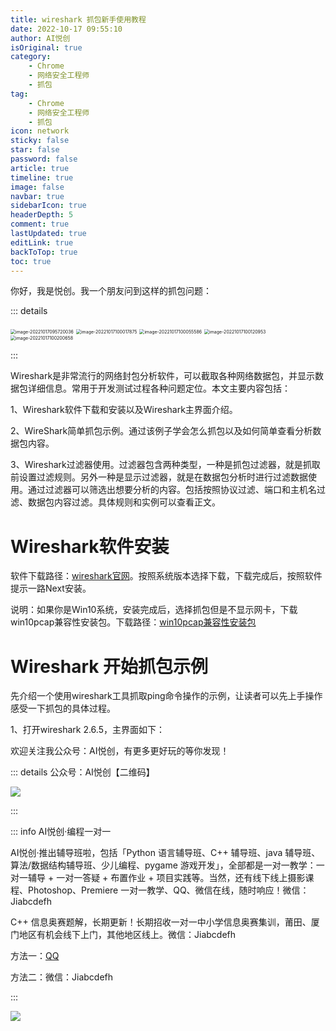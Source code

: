 ```yaml
---
title: wireshark 抓包新手使用教程
date: 2022-10-17 09:55:10
author: AI悦创
isOriginal: true
category: 
    - Chrome
    - 网络安全工程师
    - 抓包
tag:
    - Chrome
    - 网络安全工程师
    - 抓包
icon: network
sticky: false
star: false
password: false
article: true
timeline: true
image: false
navbar: true
sidebarIcon: true
headerDepth: 5
comment: true
lastUpdated: true
editLink: true
backToTop: true
toc: true
---
```


你好，我是悦创。我一个朋友问到这样的抓包问题：

::: details

<img src="./23.assets/image-20221017095720036.png" alt="image-20221017095720036" style="zoom: 50%;" />

<img src="./23.assets/image-20221017100017875.png" alt="image-20221017100017875" style="zoom: 50%;" />

<img src="./23.assets/image-20221017100055586.png" alt="image-20221017100055586" style="zoom:50%;" />

<img src="./23.assets/image-20221017100120953.png" alt="image-20221017100120953" style="zoom:50%;" />

<img src="./23.assets/image-20221017100200658.png" alt="image-20221017100200658" style="zoom:50%;" />

:::

Wireshark是非常流行的网络封包分析软件，可以截取各种网络数据包，并显示数据包详细信息。常用于开发测试过程各种问题定位。本文主要内容包括：

 1、Wireshark软件下载和安装以及Wireshark主界面介绍。

 2、WireShark简单抓包示例。通过该例子学会怎么抓包以及如何简单查看分析数据包内容。

 3、Wireshark过滤器使用。过滤器包含两种类型，一种是抓包过滤器，就是抓取前设置过滤规则。另外一种是显示过滤器，就是在数据包分析时进行过滤数据使用。通过过滤器可以筛选出想要分析的内容。包括按照协议过滤、端口和主机名过滤、数据包内容过滤。具体规则和实例可以查看正文。

# Wireshark软件安装

 软件下载路径：[wireshark官网](https://www.wireshark.org/)。按照系统版本选择下载，下载完成后，按照软件提示一路Next安装。

 说明：如果你是Win10系统，安装完成后，选择抓包但是不显示网卡，下载win10pcap兼容性安装包。下载路径：[win10pcap兼容性安装包](http://www.win10pcap.org/download/)

# **Wireshark 开始抓包示例**

  先介绍一个使用wireshark工具抓取ping命令操作的示例，让读者可以先上手操作感受一下抓包的具体过程。

 1、打开wireshark 2.6.5，主界面如下：









欢迎关注我公众号：AI悦创，有更多更好玩的等你发现！

::: details 公众号：AI悦创【二维码】

![](/gzh.jpg)

:::

::: info AI悦创·编程一对一

AI悦创·推出辅导班啦，包括「Python 语言辅导班、C++ 辅导班、java 辅导班、算法/数据结构辅导班、少儿编程、pygame 游戏开发」，全部都是一对一教学：一对一辅导 + 一对一答疑 + 布置作业 + 项目实践等。当然，还有线下线上摄影课程、Photoshop、Premiere 一对一教学、QQ、微信在线，随时响应！微信：Jiabcdefh

C++ 信息奥赛题解，长期更新！长期招收一对一中小学信息奥赛集训，莆田、厦门地区有机会线下上门，其他地区线上。微信：Jiabcdefh

方法一：[QQ](http://wpa.qq.com/msgrd?v=3&uin=1432803776&site=qq&menu=yes)

方法二：微信：Jiabcdefh

:::

![](/zsxq.jpg)
